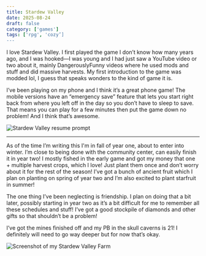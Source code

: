 ```yaml
---
title: Stardew Valley
date: 2025-08-24
draft: false
category: ['games']
tags: ['rpg', 'cozy’]
---
```


I love Stardew Valley. I first played the game I don’t know how many years ago, and I was hooked—I was young and I had just saw a YouTube video or two about it, mainly DangerouslyFunny videos where he used mods and stuff and did massive harvests. My first introduction to the game was modded lol, I guess that speaks wonders to the kind of game it is.

I’ve been playing on my phone and I think it’s a great phone game! The mobile versions have an “emergency save” feature that lets you start right back from where you left off in the day so you don’t have to sleep to save. That means you can play for a few minutes then put the game down no problem! And I think that’s awesome. 

![Stardew Valley resume prompt](/images/Previously_left_off_stardew.png)

---

As of the time I’m writing this I'm in fall of year one, about to enter into winter. I’m close to being done with the community center, can easily finish it in year two! I mostly fished in the early game and got my money that one + multiple harvest crops, which I love! Just plant them once and don’t worry about it for the rest of the season! I’ve got a bunch of ancient fruit which I plan on planting on spring of year two and I’m also excited to plant starfruit in summer!

The one thing I’ve been neglecting is friendship. I plan on doing that a bit later, possibly starting in year two as it’s a bit difficult for me to remember all these schedules and stuff! I’ve got a good stockpile of diamonds and other gifts so that shouldn’t be a problem!

I’ve got the mines finished off and my PB in the skull caverns is 21! I definitely will need to go way deeper but for now that’s okay.

![Screenshot of my Stardew Valley Farm](/images/Stardew_valley_farm_screenshot.jpeg)


